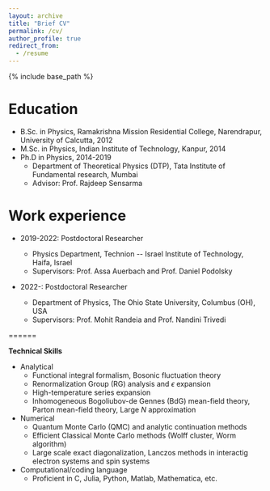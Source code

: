 ```yaml
---
layout: archive
title: "Brief CV"
permalink: /cv/
author_profile: true
redirect_from:
  - /resume
---
```


{% include base_path %}

Education
======
* B.Sc. in Physics, Ramakrishna Mission Residential College, Narendrapur, University of Calcutta, 2012
* M.Sc. in Physics, Indian Institute of Technology, Kanpur, 2014
* Ph.D in Physics, 2014-2019
  * Department of Theoretical Physics (DTP), Tata Institute of Fundamental research, Mumbai
  * Advisor: Prof. Rajdeep Sensarma

Work experience
======
* 2019-2022: Postdoctoral Researcher
  * Physics Department, Technion -- Israel Institute of Technology, Haifa, Israel 
  * Supervisors: Prof. Assa Auerbach and Prof. Daniel Podolsky

* 2022-: Postdoctoral Researcher
  * Department of Physics, The Ohio State University, Columbus (OH), USA 
  * Supervisors: Prof. Mohit Randeia and Prof. Nandini Trivedi
  

======

**Technical Skills**

* Analytical
  * Functional integral formalism, Bosonic fluctuation theory
  * Renormalization Group (RG) analysis and $\epsilon$ expansion
  * High-temperature series expansion
  * Inhomogeneous Bogoliubov-de Gennes (BdG) mean-field theory, Parton mean-field theory, Large $N$ approximation
* Numerical
  * Quantum Monte Carlo (QMC) and analytic continuation methods
  * Efficient Classical Monte Carlo methods (Wolff cluster, Worm algorithm) 
  * Large scale exact diagonalization, Lanczos methods in interactig electron systems and spin systems
* Computational/coding language
  * Proficient in C, Julia, Python, Matlab, Mathematica, etc.

